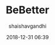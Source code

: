 ---
title: "BeBetter"
layout: post
date: 2018-12-31 06:39
image: /assets/images/markdown.jpg
headerImage: false
hidden: true # don't count this post in blog pagination
projects: true
category: project
author: shaishavgandhi
externalLink: "https://github.com/shaishavgandhi05/BeBetter"
---